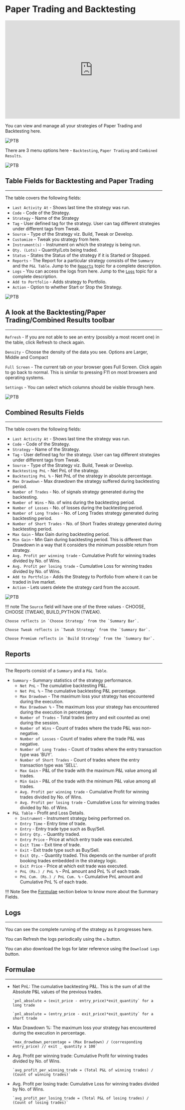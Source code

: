# Paper Trading and Backtesting

<iframe width="560" height="315" src="https://www.youtube.com/embed/wc0h930E1AU" frameborder="0" allow="accelerometer; autoplay; encrypted-media; gyroscope; picture-in-picture" allowfullscreen></iframe>

You can view and manage all your strategies of Paper Trading and Backtesting here.

![PTB](imgs/screenshots/PTBT1.png)

There are 3 menu options here - `Backtesting`, `Paper Trading` and `Combined Results`.

![PTB](imgs/ptb-2.png)

## Table Fields for Backtesting and Paper Trading
---
The table covers the following fields:

* `Last Activity At` - Shows last time the strategy was run.
* `Code` - Code of the Strategy.
* `Strategy` - Name of the Strategy
* `Tag` - User defined tag for the strategy. User can tag different strategies under different tags from Tweak.
* `Source` - Type of the Strategy viz. Build, Tweak or Develop.
* `Customize` - Tweak you strategy from here.
* `Instrument(s)` - Instrument on which the strategy is being run.
* `Qty. (Lots)` - Quantity/Lots being traded.
* `Status` - States the Status of the strategy if it is Started or Stopped.
* `Reports` - The Report for a particular strategy consists of the `Summary` and the `P&L Table`. Jump to the [`Reports`](#reports) topic for a complete description.
* `Logs` - You can access the logs from here.  Jump to the [`Logs`](#logs) topic for a complete description.
* `Add to Portfolio` - Adds strategy to Portfolio.
* `Action` - Option to whether Start or Stop the Strategy.

![PTB](imgs/screenshots/PTBT2.png)

## A look at the Backtesting/Paper Trading/Combined Results toolbar
---

`Refresh` - If you are not able to see an entry (possibly a most recent one) in the table, click Refresh to check again.

`Density` - Choose the density of the data you see. Options are Larger, Middle and Compact

`Full Screen` - The current tab on your browser goes Full Screen. Click again to go back to normal. This is similar to pressing F11 on most browsers and operating systems.

`Settings` - You can select which columns should be visible through here. 

![PTB](imgs/ptb-6.gif)


## Combined Results Fields
---
The table covers the following fields: 

* `Last Activity At` - Shows last time the strategy was run.
* `Code` - Code of the Strategy.
* `Strategy` - Name of the Strategy.
* `Tag` - User defined tag for the strategy. User can tag different strategies under different tags from Tweak.
* `Source` - Type of the Strategy viz. Build, Tweak or Develop.
* `Backtesting PnL` - Net PnL of the strategy.
* `Backtesting PnL %` - Net PnL of the strategy in absolute percentage.
* `Max Drawdown` - Max drawdown the strategy suffered during backtesting period.
* `Number of Trades` - No. of signals strategy generated during the backtesting.
* `Number of Wins` - No. of wins during the backtesting period.
* `Number of Losses` - No. of losses during the backtesting period.
* `Number of Long Trades` - No. of Long Trades strategy generated during backtesting period.
* `Number of Short Trades` - No. of Short Trades strategy generated during backtesting period.
* `Max Gain` - Max Gain during backtesting period.
* `Min Gain` - Min Gain during backtesting period. This is different than Drawdown in a way that it considers the minimum possible return from strategy.
* `Avg. Profit per winning trade` - Cumulative Profit for winning trades divided by No. of Wins.
* `Avg. Profit per losing trade` - Cumulative Loss for winning trades divided by No. of Wins.
* `Add to Portfolio` - Adds the Strategy to Portfolio from where it can be traded in live market.
* `Action` - Lets users delete the strategy card from the account.

![PTB](imgs/ptb-5.png)

!!! note
    The `Source` field will have one of the three values - CHOOSE, CHOOSE (TWEAK), BUILD_PYTHON (TWEAK). 
    
    Choose reflects in `Choose Strategy` from the `Summary Bar`.
    
    Choose Tweak reflects in `Tweak Strategy` from the `Summary Bar`.
    
    Choose Premium reflects in `Build Strategy` from the `Summary Bar`.

## Reports
---
The Reports consist of a `Summary` and a `P&L Table`.

 * `Summary` - Summary statistics of the strategy performance.
    * `Net PnL` - The cumulative backtesting P&L.
    * `Net PnL %` - The cumulative backtesting P&L percentage.
    * `Max Drawdown` - The maximum loss your strategy has encountered during the execution.
    * `Max Drawdown %` - The maximum loss your strategy has encountered during the execution in percentage.
    * `Number of Trades` - Total trades (entry and exit counted as one) during the session.
    * `Number of Wins` - Count of trades where the trade P&L was non-negative.
    * `Number of Losses` - Count of trades where the trade P&L was negative.
    * `Number of Long Trades` - Count of trades where the entry transaction type was 'BUY'.
    * `Number of Short Trades` - Count of trades where the entry transaction type was 'SELL'.
    * `Max Gain` - P&L of the trade with the maximum P&L value among all trades.
    * `Min Gain` - P&L of the trade with the minimum P&L value among all trades.
    * `Avg. Profit per winning trade` - Cumulative Profit for winning trades divided by No. of Wins.
    * `Avg. Profit per losing trade` - Cumulative Loss for winning trades divided by No. of Wins.
 * `P&L Table` - Profit and Loss Details.
    * `Instrument` - Instrument strategy being performed on.
    * `Entry Time` - Entry time of trade.
    * `Entry` -	Entry trade type such as Buy/Sell.
    * `Entry Qty.` - Quantity traded.
    * `Entry Price` - Price at which entry trade was executed.
    * `Exit Time` -	Exit time of trade.
    * `Exit` - Exit trade type such as Buy/Sell.
    * `Exit Qty.` -	Quantity traded. This depends on the number of profit booking trades embedded in the strategy logic.
    * `Exit Price` - Price at which exit trade was executed.
    * `PnL (Rs.) / PnL %` -	PnL amount and PnL % of each trade.
    * `PnL Cum. (Rs.) / PnL Cum. %` - Cumulative PnL amount and Cumulative PnL % of each trade.   

!!! Note
    See the [Formulae](#formulae) section below to know more about the Summary Fields.

## Logs
---

You can see the complete running of the strategy as it progresses here.

You can Refresh the logs periodically using the `↻` button.

You can also download the logs for later reference using the `Download Logs` button.

## Formulae
---

* Net PnL: The cumulative backtesting P&L. This is the sum of all the Absolute P&L values of the previous trades.
  
      `pnl_absolute = (exit_price - entry_price)*exit_quantity` for a long trade

      `pnl_absolute = (entry_price - exit_price)*exit_quantity` for a short trade
 
* Max Drawdown %: The maximum loss your strategy has encountered during the execution in percentage.
  
      `max_drowdown_percentage = (Max Drawdown) / (corresponding entry_price) // exit _ quantity x 100`

* Avg. Profit per winning trade: Cumulative Profit for winning trades divided by No. of Wins.
  
      `avg_profit_per_winning_trade = (Total P&L of winning trades) / (Count of winning trades)`

* Avg. Profit per losing trade: Cumulative Loss for winning trades divided by No. of Wins.
  
      `avg_profit_per_losing_trade = (Total P&L of losing trades) / (Count of losing trades)`

